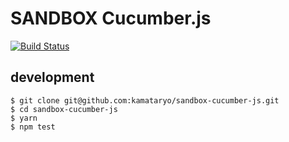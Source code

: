 # SANDBOX Cucumber.js

[![Build Status](https://travis-ci.org/kamataryo/sandbox-cucumber-js.svg?branch=master)](https://travis-ci.org/kamataryo/sandbox-cucumber-js)

## development

```shell
$ git clone git@github.com:kamataryo/sandbox-cucumber-js.git
$ cd sandbox-cucumber-js
$ yarn
$ npm test
```
